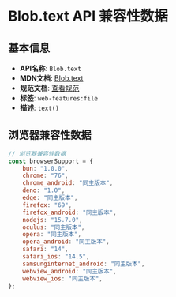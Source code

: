# Blob.text API 兼容性数据

## 基本信息

- **API名称**: `Blob.text`
- **MDN文档**: [Blob.text](https://developer.mozilla.org/docs/Web/API/Blob/text)
- **规范文档**: [查看规范](https://w3c.github.io/FileAPI/#dom-blob-text)
- **标签**: `web-features:file`
- **描述**: `text()`

## 浏览器兼容性数据

```javascript
// 浏览器兼容性数据
const browserSupport = {
    bun: "1.0.0",
    chrome: "76",
    chrome_android: "同主版本",
    deno: "1.0",
    edge: "同主版本",
    firefox: "69",
    firefox_android: "同主版本",
    nodejs: "15.7.0",
    oculus: "同主版本",
    opera: "同主版本",
    opera_android: "同主版本",
    safari: "14",
    safari_ios: "14.5",
    samsunginternet_android: "同主版本",
    webview_android: "同主版本",
    webview_ios: "同主版本",
};

```

